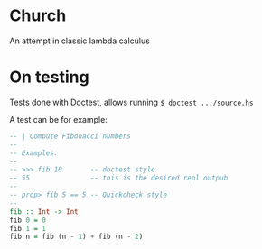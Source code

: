 # Church

An attempt in classic lambda calculus

# On testing

Tests done with [Doctest](https://github.com/sol/doctest#readme), allows running `$ doctest .../source.hs` 

A test can be for example:

```haskell
-- | Compute Fibonacci numbers
--
-- Examples:
--
-- >>> fib 10       -- doctest style
-- 55               -- this is the desired repl outpub
--
-- prop> fib 5 == 5 -- Quickcheck style
-- 
fib :: Int -> Int
fib 0 = 0
fib 1 = 1
fib n = fib (n - 1) + fib (n - 2)
```